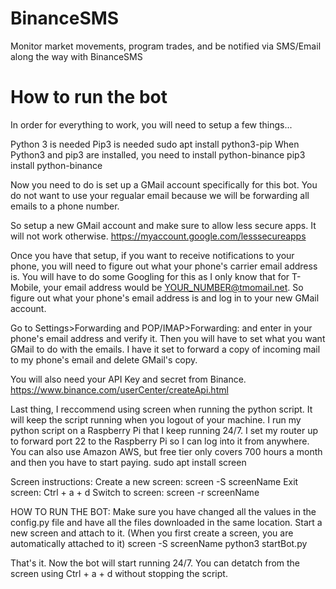 # BinanceSMS
Monitor market movements, program trades, and be notified via SMS/Email along the way with BinanceSMS
# How to run the bot
In order for everything to work, you will need to setup a few things...

Python 3 is needed
Pip3 is needed
    sudo apt install python3-pip
When Python3 and pip3 are installed, you need to install python-binance
    pip3 install python-binance
    
Now you need to do is set up a GMail account specifically for this bot. You
do not want to use your regualar email because we will be forwarding all emails
to a phone number.

So setup a new GMail account and make sure to allow less secure apps. It will not
work otherwise.
    https://myaccount.google.com/lesssecureapps

Once you have that setup, if you want to receive notifications to your phone,
you will need to figure out what your phone's carrier email address is. You will
have to do some Googling for this as I only know that for T-Mobile, your email
address would be YOUR_NUMBER@tmomail.net. So figure out what your phone's email
address is and log in to your new GMail account.

Go to Settings>Forwarding and POP/IMAP>Forwarding:
and enter in your phone's email address and verify it. Then you will have to set
what you want GMail to do with the emails.
I have it set to forward a copy of incoming mail to my phone's email and 
delete GMail's copy.

You will also need your API Key and secret from Binance.
    https://www.binance.com/userCenter/createApi.html
    
Last thing, I reccommend using screen when running the python script. It will
keep the script running when you logout of your machine. I run my python script
on a Raspberry Pi that I keep running 24/7. I set my router up to forward port 22
to the Raspberry Pi so I can log into it from anywhere. You can also use Amazon
AWS, but free tier only covers 700 hours a month and then you have to start paying.
    sudo apt install screen

Screen instructions:
Create a new screen: screen -S screenName
Exit screen: Ctrl + a + d
Switch to screen: screen -r screenName

HOW TO RUN THE BOT:
Make sure you have changed all the values in the config.py file and have all the
files downloaded in the same location.
Start a new screen and attach to it.
(When you first create a screen, you are automatically attached to it)
    screen -S screenName
    python3 startBot.py

That's it. Now the bot will start running 24/7. You can detatch from the screen
using Ctrl + a + d without stopping the script.   
